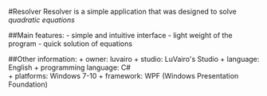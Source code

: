 #Resolver
Resolver is a simple application that was designed to solve *quadratic equations*

##Main features:
    - simple and intuitive interface
    - light weight of the program
    - quick solution of equations
    
##Other information:
    + owner: luvairo
    + studio: LuVairo's Studio
    + language: English
    + programming language: C#  
    + platforms: Windows 7-10
    + framework: WPF (Windows Presentation Foundation)

